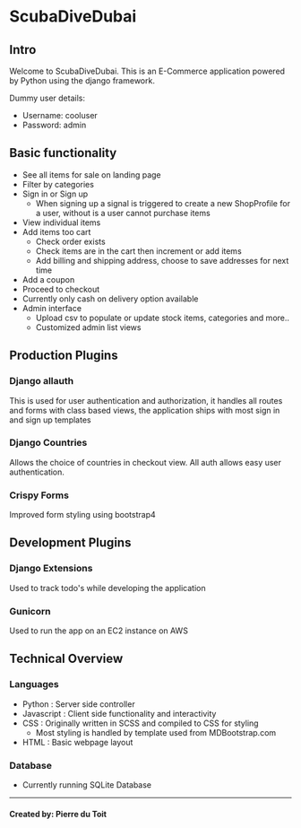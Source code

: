 # ScubaDiveDubai

## Intro

Welcome to ScubaDiveDubai. This is an E-Commerce application powered by Python using the django framework.

Dummy user details:

- Username: cooluser
- Password: admin

## Basic functionality

- See all items for sale on landing page
- Filter by categories
- Sign in or Sign up
  - When signing up a signal is triggered to create a new ShopProfile for a user, without is a user cannot purchase items
- View individual items
- Add items too cart
  - Check order exists
  - Check items are in the cart then increment or add items
  - Add billing and shipping address, choose to save addresses for next time
- Add a coupon
- Proceed to checkout
- Currently only cash on delivery option available
- Admin interface
  - Upload csv to populate or update stock items, categories and more..
  - Customized admin list views

## Production Plugins

### Django allauth

This is used for user authentication and authorization, it handles all routes and forms with
class based views, the application ships with most sign in and sign up templates

### Django Countries

Allows the choice of countries in checkout view. All auth allows easy user authentication.

### Crispy Forms

Improved form styling using bootstrap4

## Development Plugins

### Django Extensions

Used to track todo's while developing the application

### Gunicorn

Used to run the app on an EC2 instance on AWS

## Technical Overview

### Languages

- Python : Server side controller
- Javascript : Client side functionality and interactivity
- CSS : Originally written in SCSS and compiled to CSS for styling
  - Most styling is handled by template used from MDBootstrap.com
- HTML : Basic webpage layout

### Database

- Currently running SQLite Database

---

#### Created by: Pierre du Toit

